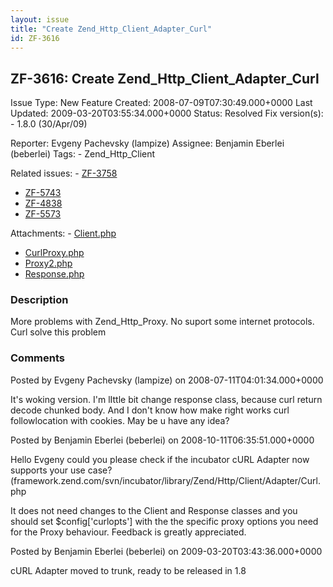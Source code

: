 ```yaml
---
layout: issue
title: "Create Zend_Http_Client_Adapter_Curl"
id: ZF-3616
---
```


ZF-3616: Create Zend\_Http\_Client\_Adapter\_Curl
-------------------------------------------------

 Issue Type: New Feature Created: 2008-07-09T07:30:49.000+0000 Last Updated: 2009-03-20T03:55:34.000+0000 Status: Resolved Fix version(s): - 1.8.0 (30/Apr/09)
 
 Reporter:  Evgeny Pachevsky (lampize)  Assignee:  Benjamin Eberlei (beberlei)  Tags: - Zend\_Http\_Client
 
 Related issues: - [ZF-3758](/issues/browse/ZF-3758)
- [ZF-5743](/issues/browse/ZF-5743)
- [ZF-4838](/issues/browse/ZF-4838)
- [ZF-5573](/issues/browse/ZF-5573)
 
 Attachments: - [Client.php](/issues/secure/attachment/11385/Client.php)
- [CurlProxy.php](/issues/secure/attachment/11387/CurlProxy.php)
- [Proxy2.php](/issues/secure/attachment/11382/Proxy2.php)
- [Response.php](/issues/secure/attachment/11386/Response.php)
 
### Description

More problems with Zend\_Http\_Proxy. No suport some internet protocols. Curl solve this problem

 

 

### Comments

Posted by Evgeny Pachevsky (lampize) on 2008-07-11T04:01:34.000+0000

It's woking version. I'm lIttle bit change response class, because curl return decode chunked body. And I don't know how make right works curl followlocation with cookies. May be u have any idea?

 

 

Posted by Benjamin Eberlei (beberlei) on 2008-10-11T06:35:51.000+0000

Hello Evgeny could you please check if the incubator cURL Adapter now supports your use case? (framework.zend.com/svn/incubator/library/Zend/Http/Client/Adapter/Curl.php

It does not need changes to the Client and Response classes and you should set $config['curlopts'] with the the specific proxy options you need for the Proxy behaviour. Feedback is greatly appreciated.

 

 

Posted by Benjamin Eberlei (beberlei) on 2009-03-20T03:43:36.000+0000

cURL Adapter moved to trunk, ready to be released in 1.8

 

 